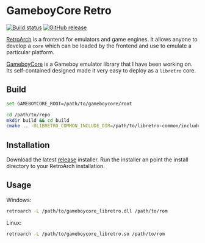# GameboyCore Retro

[![Build status](https://ci.appveyor.com/api/projects/status/mmovpvpvfs04tqv3?svg=true)](https://ci.appveyor.com/project/nnarain/gameboycore-retro)
[![GitHub release](https://img.shields.io/github/release/nnarain/gameboycore-retro.svg)](https://github.com/nnarain/gameboycore-retro/releases)

[RetroArch](http://www.retroarch.com/) is a frontend for emulators and game engines. It allows anyone to develop a `core` which can be loaded by the frontend and use to emulate a particular platform.

[GameboyCore](https://github.com/nnarain/gameboycore) is a Gameboy emulator library that I have been working on. Its self-contained designed made it very easy to deploy as a `libretro` core.

Build
-----

```bash
set GAMEBOYCORE_ROOT=/path/to/gameboycore/root

cd /path/to/repo
mkdir build && cd build
cmake .. -DLIBRETRO_COMMON_INCLUDE_DIR=/path/to/libretro-common/include
```

Installation
------------
Download the latest [release](https://github.com/nnarain/gameboycore-retro/releases) installer. Run the installer an point the install directory to your RetroArch installation.

Usage
-----

Windows:

```bash
retroarch -L /path/to/gameboycore_libretro.dll /path/to/rom
```

Linux:

```bash
retroarch -L /path/to/gameboycore_libretro.so /path/to/rom
```
